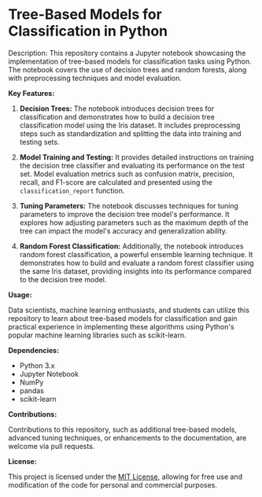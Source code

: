 # Tree-Based Models for Classification in Python

Description:
This repository contains a Jupyter notebook showcasing the implementation of tree-based models for classification tasks using Python. The notebook covers the use of decision trees and random forests, along with preprocessing techniques and model evaluation.

**Key Features:**

1. **Decision Trees:** The notebook introduces decision trees for classification and demonstrates how to build a decision tree classification model using the Iris dataset. It includes preprocessing steps such as standardization and splitting the data into training and testing sets.

2. **Model Training and Testing:** It provides detailed instructions on training the decision tree classifier and evaluating its performance on the test set. Model evaluation metrics such as confusion matrix, precision, recall, and F1-score are calculated and presented using the `classification_report` function.

3. **Tuning Parameters:** The notebook discusses techniques for tuning parameters to improve the decision tree model's performance. It explores how adjusting parameters such as the maximum depth of the tree can impact the model's accuracy and generalization ability.

4. **Random Forest Classification:** Additionally, the notebook introduces random forest classification, a powerful ensemble learning technique. It demonstrates how to build and evaluate a random forest classifier using the same Iris dataset, providing insights into its performance compared to the decision tree model.

**Usage:**

Data scientists, machine learning enthusiasts, and students can utilize this repository to learn about tree-based models for classification and gain practical experience in implementing these algorithms using Python's popular machine learning libraries such as scikit-learn.

**Dependencies:**

- Python 3.x
- Jupyter Notebook
- NumPy
- pandas
- scikit-learn

**Contributions:**

Contributions to this repository, such as additional tree-based models, advanced tuning techniques, or enhancements to the documentation, are welcome via pull requests.

**License:**

This project is licensed under the [MIT License](https://opensource.org/licenses/MIT), allowing for free use and modification of the code for personal and commercial purposes.
